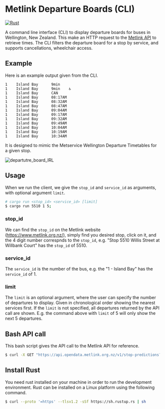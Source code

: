 # Metlink Departure Boards (CLI)
[![Rust](https://github.com/woodRock/scaling-palm-tree/actions/workflows/rust.yml/badge.svg)](https://github.com/woodRock/scaling-palm-tree/actions/workflows/rust.yml)

A command line interface (CLI) to display departure boards for buses in Wellington, New Zealand. This make an HTTP request to the [Metlink API](https://opendata.metlink.org.nz/) to retrieve times. The CLI filters the departure board for a stop by service, and supports cancellations, wheelchair access.

## Example 

Here is an example output given from the CLI. 

```
1    Island Bay      9min
1    Island Bay      9min    ♿
1    Island Bay      CAN
1    Island Bay      08:17AM
1    Island Bay      08:32AM
1    Island Bay      08:47AM
1    Island Bay      09:04AM
1    Island Bay      09:17AM
1    Island Bay      09:32AM
1    Island Bay      09:49AM
1    Island Bay      10:04AM
1    Island Bay      10:19AM
1    Island Bay      10:34AM
````

It is designed to mimic the Metservice Wellington Departure Timetables for a given stop. 

![departutre_board_IRL](https://user-images.githubusercontent.com/18411037/197334859-fb8c2db0-f3b2-4d22-845a-0e310d66112b.jpg)

## Usage

When we run the client, we give the `stop_id` and `service_id` as arguments, with optional argument `limit`. 

```bash
# cargo run <stop_id> <service_id> [limit]
$ cargo run 5510 1 5;
```

### stop_id 

We can find the `stop_id` on the Metlink website (https://www.metlink.org.nz/), simply find you desired stop, click on it, and the 4 digit number correspnds to the `stop_id`, e.g. "Stop 5510 Willis Street at Willbank Court" has the `stop_id` of 5510.

### service_id 

The `service_id` is the number of the bus, e.g. the "1 - Island Bay" has the `service_id` of 1. 

### limit 

The `limit` is an optional argument, where the user can specify the number of departures to display. Given in chronological order showing the nearest services first. If the `limit` is not specified, all departures returned by the API call are shown. E.g. the command above with `limit` of 5 will only show the next 5 departures.

## Bash API call

This bash script gives the API call to the Metlink API for reference. 

```bash
$ curl -X GET "https://api.opendata.metlink.org.nz/v1/stop-predictions?stop_id=<stop_id>" -H "accept: application/json" -H "x-api-key: <api-key>"
```

## Install Rust 

You need rust installed on your machine in order to run the development environment. Rust can be installed on a Linux platform using the following command. 

```bash 
$ curl --proto '=https' --tlsv1.2 -sSf https://sh.rustup.rs | sh
```
